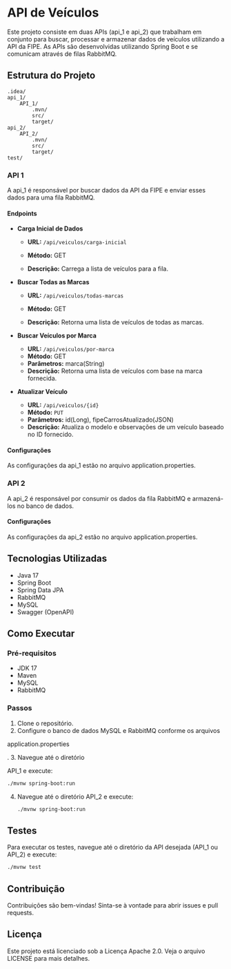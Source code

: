 # API de Veículos

Este projeto consiste em duas APIs (api_1 e api_2) que trabalham em conjunto para buscar, processar e armazenar dados de veículos utilizando a API da FIPE. As APIs são desenvolvidas utilizando Spring Boot e se comunicam através de filas RabbitMQ.

## Estrutura do Projeto

```
.idea/
api_1/
    API_1/
        .mvn/
        src/
        target/
api_2/
    API_2/
        .mvn/
        src/
        target/
test/
```

### API 1

A api_1 é responsável por buscar dados da API da FIPE e enviar esses dados para uma fila RabbitMQ.

#### Endpoints

- **Carga Inicial de Dados**
  - **URL:** `/api/veiculos/carga-inicial`
  - **Método:** GET


  - **Descrição:** Carrega a lista de veículos para a fila.

- **Buscar Todas as Marcas**
  - **URL:** `/api/veiculos/todas-marcas`
  - **Método:** GET


  - **Descrição:** Retorna uma lista de veículos de todas as marcas.

- **Buscar Veículos por Marca**
  - **URL:** `/api/veiculos/por-marca`
  - **Método:** GET
  - **Parâmetros:** marca(String)
  - **Descrição:** Retorna uma lista de veículos com base na marca fornecida.

- **Atualizar Veículo**
  - **URL:** `/api/veiculos/{id}`
  - **Método:** `PUT`
  - **Parâmetros:** id(Long), fipeCarrosAtualizado(JSON)
  - **Descrição:** Atualiza o modelo e observações de um veículo baseado no ID fornecido.

#### Configurações

As configurações da api_1 estão no arquivo application.properties.

### API 2

A api_2 é responsável por consumir os dados da fila RabbitMQ e armazená-los no banco de dados.

#### Configurações

As configurações da api_2 estão no arquivo application.properties.

## Tecnologias Utilizadas

- Java 17
- Spring Boot
- Spring Data JPA
- RabbitMQ
- MySQL
- Swagger (OpenAPI)

## Como Executar

### Pré-requisitos

- JDK 17
- Maven
- MySQL
- RabbitMQ

### Passos

1. Clone o repositório.
2. Configure o banco de dados MySQL e RabbitMQ conforme os arquivos 

application.properties

.
3. Navegue até o diretório 

API_1 e execute:

   ```sh
   ./mvnw spring-boot:run
   ```
4. Navegue até o diretório API_2 e execute:

   ```sh
   ./mvnw spring-boot:run
   ```

## Testes

Para executar os testes, navegue até o diretório da API desejada (API_1 ou API_2) e execute:

```sh
./mvnw test
```

## Contribuição

Contribuições são bem-vindas! Sinta-se à vontade para abrir issues e pull requests.

## Licença

Este projeto está licenciado sob a Licença Apache 2.0. Veja o arquivo LICENSE para mais detalhes.

